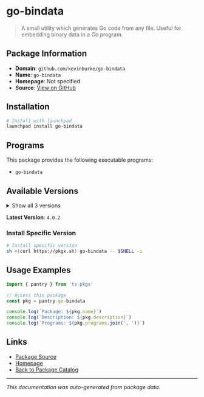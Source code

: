 # go-bindata

> A small utility which generates Go code from any file. Useful for embedding binary data in a Go program.

## Package Information

- **Domain**: `github.com/kevinburke/go-bindata`
- **Name**: `go-bindata`
- **Homepage**: Not specified
- **Source**: [View on GitHub](https://github.com/pkgxdev/pantry/tree/main/projects/github.com/kevinburke/go-bindata/package.yml)

## Installation

```bash
# Install with launchpad
launchpad install go-bindata
```

## Programs

This package provides the following executable programs:

- `go-bindata`

## Available Versions

<details>
<summary>Show all 3 versions</summary>

- `4.0.2`, `3.25.0`, `3.24.0`

</details>

**Latest Version**: `4.0.2`

### Install Specific Version

```bash
# Install specific version
sh <(curl https://pkgx.sh) go-bindata -- $SHELL -i
```

## Usage Examples

```typescript
import { pantry } from 'ts-pkgx'

// Access this package
const pkg = pantry.go-bindata

console.log(`Package: ${pkg.name}`)
console.log(`Description: ${pkg.description}`)
console.log(`Programs: ${pkg.programs.join(', ')}`)
```

## Links

- [Package Source](https://github.com/pkgxdev/pantry/tree/main/projects/github.com/kevinburke/go-bindata/package.yml)
- [Homepage](#)
- [Back to Package Catalog](../../package-catalog.md)

---

*This documentation was auto-generated from package data.*
